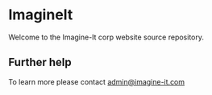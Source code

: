 # ImagineIt

Welcome to the Imagine-It corp website source repository.

## Further help

To learn more please contact  [admin@imagine-it.com](admin@imagine-it.com)
